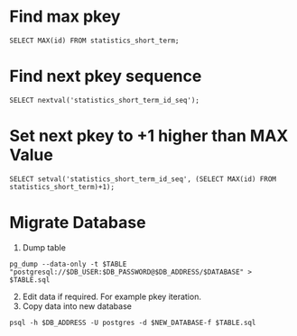 # Find max pkey
```
SELECT MAX(id) FROM statistics_short_term;
```
# Find next pkey sequence
```
SELECT nextval('statistics_short_term_id_seq');
```
# Set next pkey to +1 higher than MAX Value
```
SELECT setval('statistics_short_term_id_seq', (SELECT MAX(id) FROM statistics_short_term)+1);
```

# Migrate Database
1. Dump table
```
pg_dump --data-only -t $TABLE "postgresql://$DB_USER:$DB_PASSWORD@$DB_ADDRESS/$DATABASE" > $TABLE.sql
```
2. Edit data if required. For example pkey iteration.
3. Copy data into new database
```
psql -h $DB_ADDRESS -U postgres -d $NEW_DATABASE-f $TABLE.sql
```